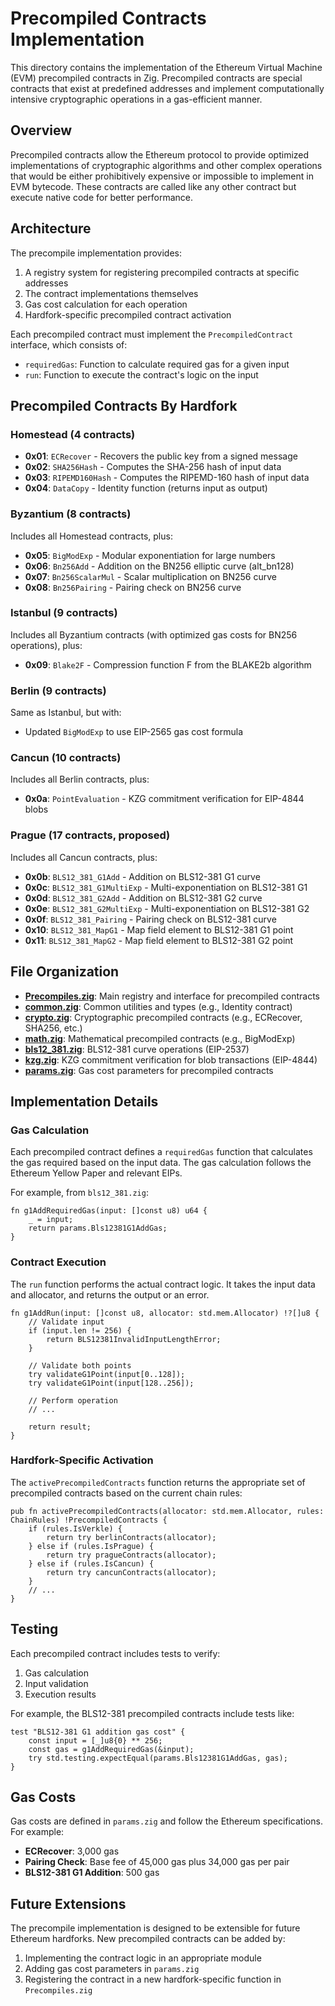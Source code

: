 # Precompiled Contracts Implementation

This directory contains the implementation of the Ethereum Virtual Machine (EVM) precompiled contracts in Zig. Precompiled contracts are special contracts that exist at predefined addresses and implement computationally intensive cryptographic operations in a gas-efficient manner.

## Overview

Precompiled contracts allow the Ethereum protocol to provide optimized implementations of cryptographic algorithms and other complex operations that would be either prohibitively expensive or impossible to implement in EVM bytecode. These contracts are called like any other contract but execute native code for better performance.

## Architecture

The precompile implementation provides:

1. A registry system for registering precompiled contracts at specific addresses
2. The contract implementations themselves
3. Gas cost calculation for each operation
4. Hardfork-specific precompiled contract activation

Each precompiled contract must implement the `PrecompiledContract` interface, which consists of:

- `requiredGas`: Function to calculate required gas for a given input
- `run`: Function to execute the contract's logic on the input

## Precompiled Contracts By Hardfork

### Homestead (4 contracts)

- **0x01**: `ECRecover` - Recovers the public key from a signed message
- **0x02**: `SHA256Hash` - Computes the SHA-256 hash of input data
- **0x03**: `RIPEMD160Hash` - Computes the RIPEMD-160 hash of input data
- **0x04**: `DataCopy` - Identity function (returns input as output)

### Byzantium (8 contracts)

Includes all Homestead contracts, plus:

- **0x05**: `BigModExp` - Modular exponentiation for large numbers
- **0x06**: `Bn256Add` - Addition on the BN256 elliptic curve (alt_bn128)
- **0x07**: `Bn256ScalarMul` - Scalar multiplication on BN256 curve
- **0x08**: `Bn256Pairing` - Pairing check on BN256 curve

### Istanbul (9 contracts)

Includes all Byzantium contracts (with optimized gas costs for BN256 operations), plus:

- **0x09**: `Blake2F` - Compression function F from the BLAKE2b algorithm

### Berlin (9 contracts)

Same as Istanbul, but with:
- Updated `BigModExp` to use EIP-2565 gas cost formula

### Cancun (10 contracts)

Includes all Berlin contracts, plus:

- **0x0a**: `PointEvaluation` - KZG commitment verification for EIP-4844 blobs

### Prague (17 contracts, proposed)

Includes all Cancun contracts, plus:

- **0x0b**: `BLS12_381_G1Add` - Addition on BLS12-381 G1 curve
- **0x0c**: `BLS12_381_G1MultiExp` - Multi-exponentiation on BLS12-381 G1
- **0x0d**: `BLS12_381_G2Add` - Addition on BLS12-381 G2 curve
- **0x0e**: `BLS12_381_G2MultiExp` - Multi-exponentiation on BLS12-381 G2
- **0x0f**: `BLS12_381_Pairing` - Pairing check on BLS12-381 curve
- **0x10**: `BLS12_381_MapG1` - Map field element to BLS12-381 G1 point
- **0x11**: `BLS12_381_MapG2` - Map field element to BLS12-381 G2 point

## File Organization

- **[Precompiles.zig](./Precompiles.zig)**: Main registry and interface for precompiled contracts
- **[common.zig](./common.zig)**: Common utilities and types (e.g., Identity contract)
- **[crypto.zig](./crypto.zig)**: Cryptographic precompiled contracts (e.g., ECRecover, SHA256, etc.)
- **[math.zig](./math.zig)**: Mathematical precompiled contracts (e.g., BigModExp)
- **[bls12_381.zig](./bls12_381.zig)**: BLS12-381 curve operations (EIP-2537)
- **[kzg.zig](./kzg.zig)**: KZG commitment verification for blob transactions (EIP-4844)
- **[params.zig](./params.zig)**: Gas cost parameters for precompiled contracts

## Implementation Details

### Gas Calculation

Each precompiled contract defines a `requiredGas` function that calculates the gas required based on the input data. The gas calculation follows the Ethereum Yellow Paper and relevant EIPs.

For example, from `bls12_381.zig`:

```zig
fn g1AddRequiredGas(input: []const u8) u64 {
    _ = input;
    return params.Bls12381G1AddGas;
}
```

### Contract Execution

The `run` function performs the actual contract logic. It takes the input data and allocator, and returns the output or an error.

```zig
fn g1AddRun(input: []const u8, allocator: std.mem.Allocator) !?[]u8 {
    // Validate input
    if (input.len != 256) {
        return BLS12381InvalidInputLengthError;
    }
    
    // Validate both points
    try validateG1Point(input[0..128]);
    try validateG1Point(input[128..256]);
    
    // Perform operation
    // ...
    
    return result;
}
```

### Hardfork-Specific Activation

The `activePrecompiledContracts` function returns the appropriate set of precompiled contracts based on the current chain rules:

```zig
pub fn activePrecompiledContracts(allocator: std.mem.Allocator, rules: ChainRules) !PrecompiledContracts {
    if (rules.IsVerkle) {
        return try berlinContracts(allocator);
    } else if (rules.IsPrague) {
        return try pragueContracts(allocator);
    } else if (rules.IsCancun) {
        return try cancunContracts(allocator);
    }
    // ...
}
```

## Testing

Each precompiled contract includes tests to verify:

1. Gas calculation
2. Input validation
3. Execution results

For example, the BLS12-381 precompiled contracts include tests like:

```zig
test "BLS12-381 G1 addition gas cost" {
    const input = [_]u8{0} ** 256;
    const gas = g1AddRequiredGas(&input);
    try std.testing.expectEqual(params.Bls12381G1AddGas, gas);
}
```

## Gas Costs

Gas costs are defined in `params.zig` and follow the Ethereum specifications. For example:

- **ECRecover**: 3,000 gas
- **Pairing Check**: Base fee of 45,000 gas plus 34,000 gas per pair
- **BLS12-381 G1 Addition**: 500 gas

## Future Extensions

The precompile implementation is designed to be extensible for future Ethereum hardforks. New precompiled contracts can be added by:

1. Implementing the contract logic in an appropriate module
2. Adding gas cost parameters in `params.zig`
3. Registering the contract in a new hardfork-specific function in `Precompiles.zig`